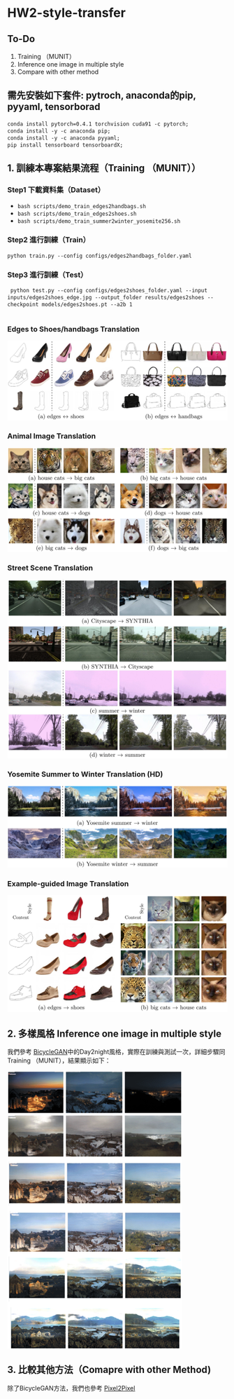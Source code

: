 # HW2-style-transfer

## To-Do

1.  Training （MUNIT）
2.  Inference one image in multiple style
3.  Compare with other method

## 需先安裝如下套件: pytroch, anaconda的pip, pyyaml, tensorborad

```
conda install pytorch=0.4.1 torchvision cuda91 -c pytorch;
conda install -y -c anaconda pip;
conda install -y -c anaconda pyyaml;
pip install tensorboard tensorboardX;
```
## 1. 訓練本專案結果流程（Training （MUNIT））
### Step1 下載資料集（Dataset）

- `bash scripts/demo_train_edges2handbags.sh`  
- `bash scripts/demo_train_edges2shoes.sh` 
- `bash scripts/demo_train_summer2winter_yosemite256.sh` 

### Step2 進行訓練（Train）

```
python train.py --config configs/edges2handbags_folder.yaml
```
### Step3 進行訓練（Test）
```
 python test.py --config configs/edges2shoes_folder.yaml --input inputs/edges2shoes_edge.jpg --output_folder results/edges2shoes --checkpoint models/edges2shoes.pt --a2b 1 
 
 ``` 
### Edges to Shoes/handbags Translation
![](results/edges2shoes_handbags.jpg)
### Animal Image Translation
![](results/animal.jpg)
### Street Scene Translation
![](results/street.jpg)
### Yosemite Summer to Winter Translation (HD)
![](results/summer2winter_yosemite.jpg)
### Example-guided Image Translation
![](results/example_guided.jpg)

## 2. 多樣風格 Inference one image in multiple style
我們參考 [BicycleGAN](https://github.com/junyanz/BicycleGAN)中的Day2night風格，實際在訓練與測試一次，詳細步驟同Training （MUNIT），結果顯示如下：

![](result2/result.PNG)

## 3.  比較其他方法（Comapre with other Method)

除了BicycleGAN方法，我們也參考 [Pixel2Pixel](https://github.com/junyanz/pytorch-CycleGAN-and-pix2pix)





